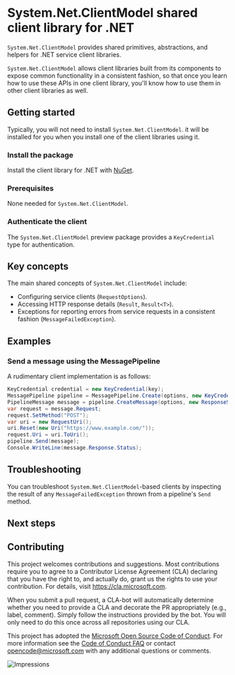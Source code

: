 # System.Net.ClientModel shared client library for .NET

`System.Net.ClientModel` provides shared primitives, abstractions, and helpers for .NET service client libraries.

`System.Net.ClientModel` allows client libraries built from its components to expose common functionality in a consistent fashion, so that once you learn how to use these APIs in one client library, you'll know how to use them in other client libraries as well.

## Getting started

Typically, you will not need to install `System.Net.ClientModel`.
it will be installed for you when you install one of the client libraries using it.

### Install the package

Install the client library for .NET with [NuGet](https://www.nuget.org/).

### Prerequisites

None needed for `System.Net.ClientModel`.

### Authenticate the client

The `System.Net.ClientModel` preview package provides a `KeyCredential` type for authentication.

## Key concepts

The main shared concepts of `System.Net.ClientModel` include:

- Configuring service clients (`RequestOptions`).
- Accessing HTTP response details (`Result`, `Result<T>`).
- Exceptions for reporting errors from service requests in a consistent fashion (`MessageFailedException`).

## Examples

### Send a message using the MessagePipeline

A rudimentary client implementation is as follows:

```csharp
KeyCredential credential = new KeyCredential(key);
MessagePipeline pipeline = MessagePipeline.Create(options, new KeyCredentialAuthenticationPolicy(credential, "Authorization", "Bearer"));
PipelineMessage message = pipeline.CreateMessage(options, new ResponseStatusClassifier(stackalloc ushort[] { 200 }));
var request = message.Request;
request.SetMethod("POST");
var uri = new RequestUri();
uri.Reset(new Uri("https://www.example.com/"));
request.Uri = uri.ToUri();
pipeline.Send(message);
Console.WriteLine(message.Response.Status);
```

## Troubleshooting

You can troubleshoot `System.Net.ClientModel`-based clients by inspecting the result of any `MessageFailedException` thrown from a pipeline's `Send` method.

## Next steps

## Contributing

This project welcomes contributions and suggestions. Most contributions require you to agree to a Contributor License Agreement (CLA) declaring that you have the right to, and actually do, grant us the rights to use your contribution. For details, visit https://cla.microsoft.com.

When you submit a pull request, a CLA-bot will automatically determine whether you need to provide a CLA and decorate the PR appropriately (e.g., label, comment). Simply follow the instructions provided by the bot. You will only need to do this once across all repositories using our CLA.

This project has adopted the [Microsoft Open Source Code of Conduct][code_of_conduct]. For more information see the [Code of Conduct FAQ][code_of_conduct_faq] or contact opencode@microsoft.com with any additional questions or comments.

![Impressions](https://azure-sdk-impressions.azurewebsites.net/api/impressions/azure-sdk-for-net%2Fsdk%2Fcore%2FAzure.Core%2FREADME.png)

[code_of_conduct]: https://opensource.microsoft.com/codeofconduct
[code_of_conduct_faq]: https://opensource.microsoft.com/codeofconduct/faq/
